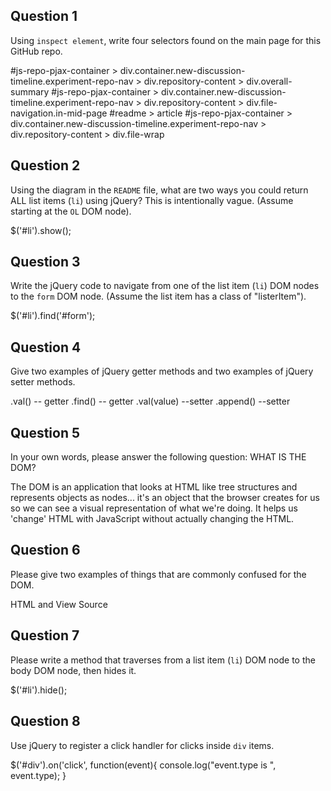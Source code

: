 ## Question 1

Using `inspect element`, write four selectors found on the main page for this
GitHub repo.

<!-- your answer starts here -->
#js-repo-pjax-container > div.container.new-discussion-timeline.experiment-repo-nav > div.repository-content > div.overall-summary
#js-repo-pjax-container > div.container.new-discussion-timeline.experiment-repo-nav > div.repository-content > div.file-navigation.in-mid-page
#readme > article
#js-repo-pjax-container > div.container.new-discussion-timeline.experiment-repo-nav > div.repository-content > div.file-wrap
<!-- your answer ends here -->

## Question 2

Using the diagram in the `README` file, what are two ways you could return ALL
list items (`li`) using jQuery? This is intentionally vague. (Assume starting
at the `OL` DOM node).

<!-- your answer starts here -->
$('#li').show();
<!-- your answer ends here -->

## Question 3

Write the jQuery code to navigate from one of the list item (`li`) DOM nodes to
the `form` DOM node. (Assume the list item has a class of "listerItem").

<!-- your answer starts here -->
$('#li').find('#form');
<!-- your answer ends here -->

## Question 4

Give two examples of jQuery getter methods and two examples of jQuery setter
methods.

<!-- your answer starts here -->
.val() -- getter
.find() -- getter
.val(value) --setter
.append() --setter

<!-- your answer ends here -->

## Question 5

In your own words, please answer the following question: WHAT IS THE DOM?

<!-- your answer starts here -->
The DOM is an application that looks at HTML like tree structures and represents objects as nodes... it's an object that the browser creates for us so we can see a visual representation of what we're doing. It helps us 'change' HTML with JavaScript without actually changing the HTML.
<!-- your answer ends here -->

## Question 6

Please give two examples of things that are commonly confused for the DOM.

<!-- your answer starts here -->
HTML and View Source
<!-- your answer ends here -->

## Question 7

Please write a method that traverses from a list item (`li`) DOM node to the
body DOM node, then hides it.

<!-- your answer starts here -->
$('#li').hide();
<!-- your answer ends here -->

## Question 8

Use jQuery to register a click handler for clicks inside `div` items.

<!-- your answer starts here -->
$('#div').on('click', function(event){
  console.log("event.type is ", event.type);
}
<!-- your answer ends here -->

